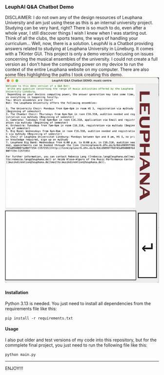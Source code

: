 ### LeuphAI Q&A Chatbot Demo
DISCLAIMER: I do not own any of the design resources of Leuphana University and am just using these as this is an internal university project.
Studying can be very hard, right? There is so much to do, even after a whole year, I still discover things I wish I knew when I was starting out. Think of all the clubs, the sports teams, the ways of handling your curriculum... Well, now, there is a solution. 
LeuphAI is a Chatbot providing answers related to studying at Leuphana University in Lüneburg. It comes with a TKinter GUI. This project is only a demo version focusing on issues concerning the musical ensembles of the university. I could not create a full version as I don't have the computing power on my device to run the context of the entire Leuphana website on my computer. There are also some files highlighting the paths I took creating this demo.
<img src="media/preview.png" width="1420">

#### Installation
Python 3.13 is needed.
You just need to install all dependencies from the requirements file like this:

```
pip install -r requirements.txt
```

#### Usage
I also put older and test versions of my code into this repository, but for the commplete final project, you just need to run the following file like this:
```
python main.py
```
---
ENJOY!!!
